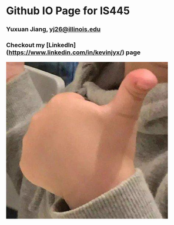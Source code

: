 # Github IO Page for IS445

### Yuxuan Jiang,     yj26@illinois.edu
### Checkout my [LinkedIn] (https://www.linkedin.com/in/kevinjyx/) page
![Awesom!](https://github.com/kevinjyx/kevinjyx.github.io/blob/main/pics/4983-hxyuapi4134446.jpg)

